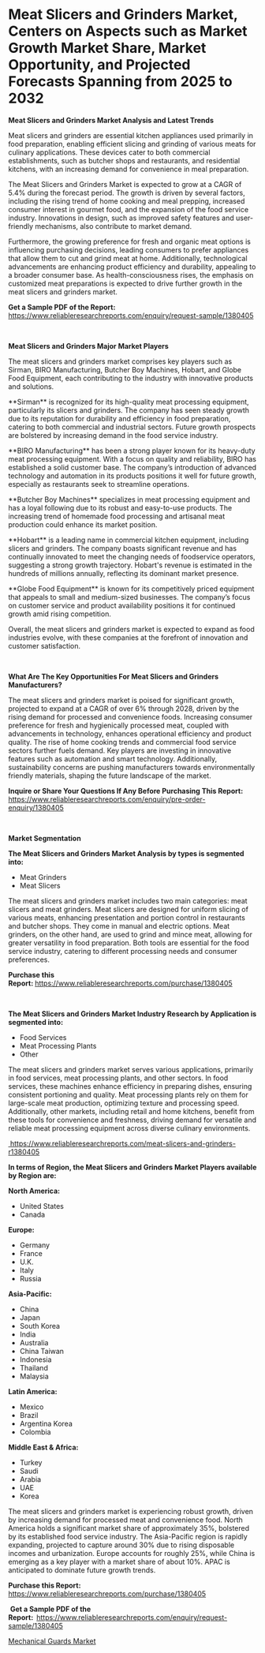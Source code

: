 <p><h1>Meat Slicers and Grinders Market, Centers on Aspects such as Market Growth Market Share, Market Opportunity, and Projected Forecasts Spanning from 2025 to 2032</h1></p><p><strong>Meat Slicers and Grinders Market Analysis and Latest Trends</strong></p>
<p><p>Meat slicers and grinders are essential kitchen appliances used primarily in food preparation, enabling efficient slicing and grinding of various meats for culinary applications. These devices cater to both commercial establishments, such as butcher shops and restaurants, and residential kitchens, with an increasing demand for convenience in meal preparation.</p><p>The Meat Slicers and Grinders Market is expected to grow at a CAGR of 5.4% during the forecast period. The growth is driven by several factors, including the rising trend of home cooking and meal prepping, increased consumer interest in gourmet food, and the expansion of the food service industry. Innovations in design, such as improved safety features and user-friendly mechanisms, also contribute to market demand.</p><p>Furthermore, the growing preference for fresh and organic meat options is influencing purchasing decisions, leading consumers to prefer appliances that allow them to cut and grind meat at home. Additionally, technological advancements are enhancing product efficiency and durability, appealing to a broader consumer base. As health-consciousness rises, the emphasis on customized meat preparations is expected to drive further growth in the meat slicers and grinders market.</p></p>
<p><strong>Get a Sample PDF of the Report:&nbsp;</strong> <a href="https://www.reliableresearchreports.com/enquiry/request-sample/1380405?utm_campaign=3253&utm_medium=2&utm_source=Github&utm_content=ia&utm_term=11042025&utm_id=meat-slicers-and-grinders">https://www.reliableresearchreports.com/enquiry/request-sample/1380405</a></p>
<p>&nbsp;</p>
<p><strong>Meat Slicers and Grinders Major Market Players</strong></p>
<p><p>The meat slicers and grinders market comprises key players such as Sirman, BIRO Manufacturing, Butcher Boy Machines, Hobart, and Globe Food Equipment, each contributing to the industry with innovative products and solutions.</p><p>**Sirman** is recognized for its high-quality meat processing equipment, particularly its slicers and grinders. The company has seen steady growth due to its reputation for durability and efficiency in food preparation, catering to both commercial and industrial sectors. Future growth prospects are bolstered by increasing demand in the food service industry.</p><p>**BIRO Manufacturing** has been a strong player known for its heavy-duty meat processing equipment. With a focus on quality and reliability, BIRO has established a solid customer base. The company’s introduction of advanced technology and automation in its products positions it well for future growth, especially as restaurants seek to streamline operations.</p><p>**Butcher Boy Machines** specializes in meat processing equipment and has a loyal following due to its robust and easy-to-use products. The increasing trend of homemade food processing and artisanal meat production could enhance its market position.</p><p>**Hobart** is a leading name in commercial kitchen equipment, including slicers and grinders. The company boasts significant revenue and has continually innovated to meet the changing needs of foodservice operators, suggesting a strong growth trajectory. Hobart's revenue is estimated in the hundreds of millions annually, reflecting its dominant market presence.</p><p>**Globe Food Equipment** is known for its competitively priced equipment that appeals to small and medium-sized businesses. The company’s focus on customer service and product availability positions it for continued growth amid rising competition.</p><p>Overall, the meat slicers and grinders market is expected to expand as food industries evolve, with these companies at the forefront of innovation and customer satisfaction.</p></p>
<p>&nbsp;</p>
<p><strong>What Are The Key Opportunities For Meat Slicers and Grinders Manufacturers?</strong></p>
<p><p>The meat slicers and grinders market is poised for significant growth, projected to expand at a CAGR of over 6% through 2028, driven by the rising demand for processed and convenience foods. Increasing consumer preference for fresh and hygienically processed meat, coupled with advancements in technology, enhances operational efficiency and product quality. The rise of home cooking trends and commercial food service sectors further fuels demand. Key players are investing in innovative features such as automation and smart technology. Additionally, sustainability concerns are pushing manufacturers towards environmentally friendly materials, shaping the future landscape of the market.</p></p>
<p><strong>Inquire or Share Your Questions If Any Before Purchasing This Report:</strong> <a href="https://www.reliableresearchreports.com/enquiry/pre-order-enquiry/1380405?utm_campaign=3253&utm_medium=2&utm_source=Github&utm_content=ia&utm_term=11042025&utm_id=meat-slicers-and-grinders">https://www.reliableresearchreports.com/enquiry/pre-order-enquiry/1380405</a></p>
<p>&nbsp;</p>
<p><strong>Market Segmentation</strong></p>
<p><strong>The Meat Slicers and Grinders Market Analysis by types is segmented into:</strong></p>
<p><ul><li>Meat Grinders</li><li>Meat Slicers</li></ul></p>
<p><p>The meat slicers and grinders market includes two main categories: meat slicers and meat grinders. Meat slicers are designed for uniform slicing of various meats, enhancing presentation and portion control in restaurants and butcher shops. They come in manual and electric options. Meat grinders, on the other hand, are used to grind and mince meat, allowing for greater versatility in food preparation. Both tools are essential for the food service industry, catering to different processing needs and consumer preferences.</p></p>
<p><strong>Purchase this Report:&nbsp;</strong><a href="https://www.reliableresearchreports.com/purchase/1380405?utm_campaign=3253&utm_medium=2&utm_source=Github&utm_content=ia&utm_term=11042025&utm_id=meat-slicers-and-grinders">https://www.reliableresearchreports.com/purchase/1380405</a></p>
<p>&nbsp;</p>
<p><strong>The Meat Slicers and Grinders Market Industry Research by Application is segmented into:</strong></p>
<p><ul><li>Food Services</li><li>Meat Processing Plants</li><li>Other</li></ul></p>
<p><p>The meat slicers and grinders market serves various applications, primarily in food services, meat processing plants, and other sectors. In food services, these machines enhance efficiency in preparing dishes, ensuring consistent portioning and quality. Meat processing plants rely on them for large-scale meat production, optimizing texture and processing speed. Additionally, other markets, including retail and home kitchens, benefit from these tools for convenience and freshness, driving demand for versatile and reliable meat processing equipment across diverse culinary environments.</p></p>
<p><a href="https://www.reliableresearchreports.com/meat-slicers-and-grinders-r1380405?utm_campaign=3253&utm_medium=2&utm_source=Github&utm_content=ia&utm_term=11042025&utm_id=meat-slicers-and-grinders">&nbsp;https://www.reliableresearchreports.com/meat-slicers-and-grinders-r1380405</a></p>
<p><strong>In terms of Region, the Meat Slicers and Grinders Market Players available by Region are:</strong></p>
<p>
    <p> <strong> North America: </strong>
        <ul>
            <li>United States</li>
            <li>Canada</li>
        </ul>
        </p> 
    <p> <strong> Europe: </strong>
        <ul>
            <li>Germany</li>
            <li>France</li>
            <li>U.K.</li>
            <li>Italy</li>
            <li>Russia</li>
        </ul>
        </p> 
    <p> <strong> Asia-Pacific: </strong>
        <ul>
            <li>China</li>
            <li>Japan</li>
            <li>South Korea</li>
            <li>India</li>
            <li>Australia</li>
            <li>China Taiwan</li>
            <li>Indonesia</li>
            <li>Thailand</li>
            <li>Malaysia</li>
        </ul>
        </p> 
    <p> <strong> Latin America: </strong>
        <ul>
            <li>Mexico</li>
            <li>Brazil</li>
            <li>Argentina Korea</li>
            <li>Colombia</li>
        </ul>
        </p> 
    <p> <strong> Middle East & Africa: </strong>
        <ul>
            <li>Turkey</li>
            <li>Saudi</li>
            <li>Arabia</li>
            <li>UAE</li>
            <li>Korea</li>
        </ul>
    </p>
    </p>
<p><p>The meat slicers and grinders market is experiencing robust growth, driven by increasing demand for processed meat and convenience food. North America holds a significant market share of approximately 35%, bolstered by its established food service industry. The Asia-Pacific region is rapidly expanding, projected to capture around 30% due to rising disposable incomes and urbanization. Europe accounts for roughly 25%, while China is emerging as a key player with a market share of about 10%. APAC is anticipated to dominate future growth trends.</p></p>
<p><strong>Purchase this Report: </strong><a href="https://www.reliableresearchreports.com/purchase/1380405?utm_campaign=3253&utm_medium=2&utm_source=Github&utm_content=ia&utm_term=11042025&utm_id=meat-slicers-and-grinders">https://www.reliableresearchreports.com/purchase/1380405</a></p>
<p>&nbsp;<strong>Get a Sample PDF of the Report:&nbsp;&nbsp;</strong><a href="https://www.reliableresearchreports.com/enquiry/request-sample/1380405?utm_campaign=3253&utm_medium=2&utm_source=Github&utm_content=ia&utm_term=11042025&utm_id=meat-slicers-and-grinders">https://www.reliableresearchreports.com/enquiry/request-sample/1380405</a></p>
<p><strong></strong></p>
<p><p><a href="https://github.com/kmettjanksj7/Market-Research-Report-List-1/blob/main/mechanical-guards-market.md?utm_campaign=3253&utm_medium=2&utm_source=Github&utm_content=ia&utm_term=11042025&utm_id=meat-slicers-and-grinders">Mechanical Guards Market</a></p></p>